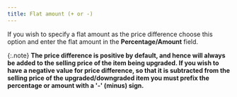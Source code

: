 ```yaml
---
title: Flat amount (+ or -)
---
```



If you wish to specify a flat amount as the price difference choose  this option and enter the flat amount in the **Percentage/Amount** field.


{:.note}
**The price difference is positive by default,  and hence will always be added to the selling price of the item being  upgraded. If you wish to have a negative value for price difference, so  that it is subtracted from the selling price of the upgraded/downgraded  item you must prefix the percentage or amount with a '-' (minus)  sign.**
